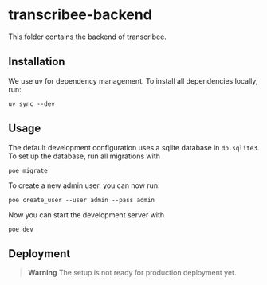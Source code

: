 # transcribee-backend

This folder contains the backend of transcribee.

## Installation

We use uv for dependency management. To install all dependencies locally, run:

```shell
uv sync --dev
```

## Usage

The default development configuration uses a sqlite database in `db.sqlite3`. To set up the
database, run all migrations with

```shell
poe migrate
```

To create a new admin user, you can now run:

```shell
poe create_user --user admin --pass admin
```

Now you can start the development server with

```shell
poe dev
```

## Deployment

> **Warning**
> The setup is not ready for production deployment yet.
